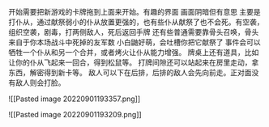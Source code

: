 开始需要把新游戏的卡牌拖到上面来开始。有趣的界面
画面阴暗但有意思
主要是打仆从，通过献祭弱小的仆从放置更强的，也有些仆从献祭了也不会死。有空袭，组织空袭，剧毒，打两侧敌人，死后返回手牌
还有些普通需要靠骨头召唤，骨头来自于你本场战斗中死掉的友军数
小白鼬好萌，会吐槽你把它献祭了
事件会可以牺牲一个仆从和另一个合并，或者烤火让仆从能力增强。
牌桌上还有道具，比如让你的仆从飞起来一回合，得到松鼠等。
打牌间隙还可以站起来在房里走动，拿东西，解密得到新卡等。
敌人可以下在后排，后排的敌人会先向前走。正对面没有敌人则会打脸。


![[Pasted image 20220901193357.png]]

![[Pasted image 20220901193209.png]]
